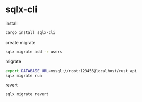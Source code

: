 # sqlx-cli

install

```bash
cargo install sqlx-cli
```

create migrate

```bash
sqlx migrate add -r users
```

migrate

```bash
export DATABASE_URL=mysql://root:123456@localhost/rust_api
sqlx migrate run
```

revert

```bash
sqlx migrate revert
```
